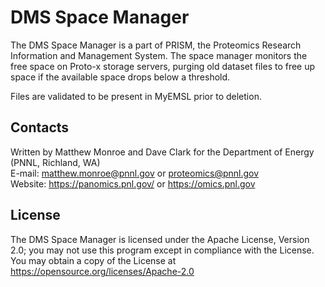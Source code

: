 # DMS Space Manager

The DMS Space Manager is a part of PRISM, the Proteomics Research Information and Management System.
The space manager monitors the free space on Proto-x storage servers,
purging old dataset files to free up space if the available space drops below a threshold.

Files are validated to be present in MyEMSL prior to deletion.
	
## Contacts

Written by Matthew Monroe and Dave Clark for the Department of Energy (PNNL, Richland, WA) \
E-mail: matthew.monroe@pnnl.gov or proteomics@pnnl.gov \
Website: https://panomics.pnl.gov/ or https://omics.pnl.gov

## License

The DMS Space Manager is licensed under the Apache License, Version 2.0; 
you may not use this program except in compliance with the License.  You may obtain 
a copy of the License at https://opensource.org/licenses/Apache-2.0
